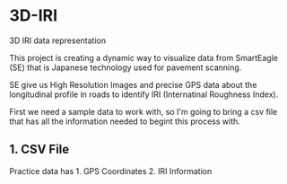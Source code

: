 # 3D-IRI
3D IRI data representation

This project is creating a dynamic way to visualize data from SmartEagle (SE) that is Japanese technology used for
pavement scanning.

SE give us High Resolution Images and precise GPS data about the longitudinal profile in roads to identify IRI
(Internatinal Roughness Index).

First we need a sample data to work with, so I'm going to bring a csv file that has all the information needed to 
begint this process with.

## 1. CSV File

Practice data has 
	1. GPS Coordinates 
	2. IRI Information